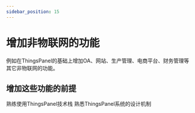 ```yaml
---
sidebar_position: 15
---
```


# 增加非物联网的功能
例如在ThingsPanel的基础上增加OA、网站、生产管理、电商平台、财务管理等其它非物联网的功能。

## 增加这些功能的前提

熟练使用ThingsPanel技术栈
熟悉ThingsPanel系统的设计机制